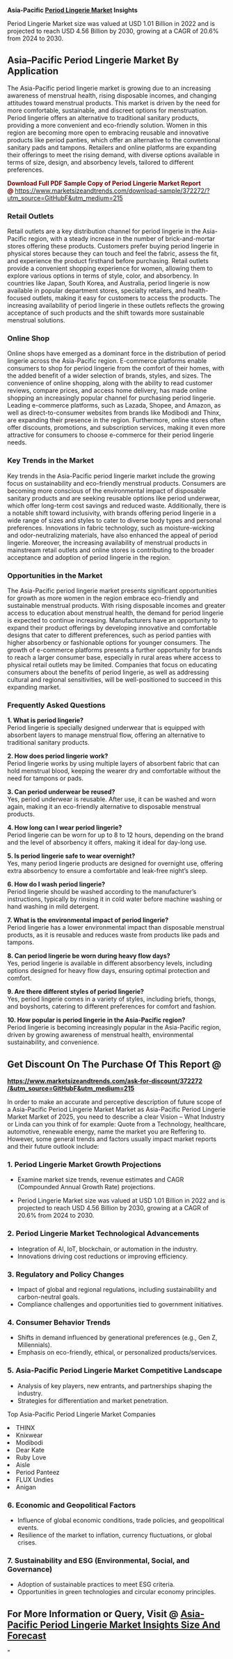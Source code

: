 <p><strong>Asia-Pacific&nbsp;<a href=""https://www.marketsizeandtrends.com/download-sample/372272/&amp;utm_source=GitHubF&amp;utm_medium=215"">Period Lingerie Market</a> Insights</strong></p><p>Period Lingerie Market size was valued at USD 1.01 Billion in 2022 and is projected to reach USD 4.56 Billion by 2030, growing at a CAGR of 20.6% from 2024 to 2030.</p><p><h2>Asia–Pacific Period Lingerie Market By Application</h2><p>The Asia-Pacific period lingerie market is growing due to an increasing awareness of menstrual health, rising disposable incomes, and changing attitudes toward menstrual products. This market is driven by the need for more comfortable, sustainable, and discreet options for menstruation. Period lingerie offers an alternative to traditional sanitary products, providing a more convenient and eco-friendly solution. Women in this region are becoming more open to embracing reusable and innovative products like period panties, which offer an alternative to the conventional sanitary pads and tampons. Retailers and online platforms are expanding their offerings to meet the rising demand, with diverse options available in terms of size, design, and absorbency levels, tailored to different preferences.<p><strong><span style="color: #800000;">Download Full PDF Sample Copy of Period Lingerie Market Report @</span>&nbsp;</strong><a href="https://www.marketsizeandtrends.com/download-sample/372272/?utm_source=GitHubF&amp;utm_medium=215" target="_blank">https://www.marketsizeandtrends.com/download-sample/372272/?utm_source=GitHubF&amp;utm_medium=215</a></p></p><h3>Retail Outlets</h3><p>Retail outlets are a key distribution channel for period lingerie in the Asia-Pacific region, with a steady increase in the number of brick-and-mortar stores offering these products. Customers prefer buying period lingerie in physical stores because they can touch and feel the fabric, assess the fit, and experience the product firsthand before purchasing. Retail outlets provide a convenient shopping experience for women, allowing them to explore various options in terms of style, color, and absorbency. In countries like Japan, South Korea, and Australia, period lingerie is now available in popular department stores, specialty retailers, and health-focused outlets, making it easy for customers to access the products. The increasing availability of period lingerie in these outlets reflects the growing acceptance of such products and the shift towards more sustainable menstrual solutions.<h3>Online Shop</h3><p>Online shops have emerged as a dominant force in the distribution of period lingerie across the Asia-Pacific region. E-commerce platforms enable consumers to shop for period lingerie from the comfort of their homes, with the added benefit of a wider selection of brands, styles, and sizes. The convenience of online shopping, along with the ability to read customer reviews, compare prices, and access home delivery, has made online shopping an increasingly popular channel for purchasing period lingerie. Leading e-commerce platforms, such as Lazada, Shopee, and Amazon, as well as direct-to-consumer websites from brands like Modibodi and Thinx, are expanding their presence in the region. Furthermore, online stores often offer discounts, promotions, and subscription services, making it even more attractive for consumers to choose e-commerce for their period lingerie needs.<h3>Key Trends in the Market</h3><p>Key trends in the Asia-Pacific period lingerie market include the growing focus on sustainability and eco-friendly menstrual products. Consumers are becoming more conscious of the environmental impact of disposable sanitary products and are seeking reusable options like period underwear, which offer long-term cost savings and reduced waste. Additionally, there is a notable shift toward inclusivity, with brands offering period lingerie in a wide range of sizes and styles to cater to diverse body types and personal preferences. Innovations in fabric technology, such as moisture-wicking and odor-neutralizing materials, have also enhanced the appeal of period lingerie. Moreover, the increasing availability of menstrual products in mainstream retail outlets and online stores is contributing to the broader acceptance and adoption of period lingerie in the region.<h3>Opportunities in the Market</h3><p>The Asia-Pacific period lingerie market presents significant opportunities for growth as more women in the region embrace eco-friendly and sustainable menstrual products. With rising disposable incomes and greater access to education about menstrual health, the demand for period lingerie is expected to continue increasing. Manufacturers have an opportunity to expand their product offerings by developing innovative and comfortable designs that cater to different preferences, such as period panties with higher absorbency or fashionable options for younger consumers. The growth of e-commerce platforms presents a further opportunity for brands to reach a larger consumer base, especially in rural areas where access to physical retail outlets may be limited. Companies that focus on educating consumers about the benefits of period lingerie, as well as addressing cultural and regional sensitivities, will be well-positioned to succeed in this expanding market.<h3>Frequently Asked Questions</h3><p><strong>1. What is period lingerie?</strong><br>Period lingerie is specially designed underwear that is equipped with absorbent layers to manage menstrual flow, offering an alternative to traditional sanitary products.</p><p><strong>2. How does period lingerie work?</strong><br>Period lingerie works by using multiple layers of absorbent fabric that can hold menstrual blood, keeping the wearer dry and comfortable without the need for tampons or pads.</p><p><strong>3. Can period underwear be reused?</strong><br>Yes, period underwear is reusable. After use, it can be washed and worn again, making it an eco-friendly alternative to disposable menstrual products.</p><p><strong>4. How long can I wear period lingerie?</strong><br>Period lingerie can be worn for up to 8 to 12 hours, depending on the brand and the level of absorbency it offers, making it ideal for day-long use.</p><p><strong>5. Is period lingerie safe to wear overnight?</strong><br>Yes, many period lingerie products are designed for overnight use, offering extra absorbency to ensure a comfortable and leak-free night’s sleep.</p><p><strong>6. How do I wash period lingerie?</strong><br>Period lingerie should be washed according to the manufacturer’s instructions, typically by rinsing it in cold water before machine washing or hand washing in mild detergent.</p><p><strong>7. What is the environmental impact of period lingerie?</strong><br>Period lingerie has a lower environmental impact than disposable menstrual products, as it is reusable and reduces waste from products like pads and tampons.</p><p><strong>8. Can period lingerie be worn during heavy flow days?</strong><br>Yes, period lingerie is available in different absorbency levels, including options designed for heavy flow days, ensuring optimal protection and comfort.</p><p><strong>9. Are there different styles of period lingerie?</strong><br>Yes, period lingerie comes in a variety of styles, including briefs, thongs, and boyshorts, catering to different preferences for comfort and fashion.</p><p><strong>10. How popular is period lingerie in the Asia-Pacific region?</strong><br>Period lingerie is becoming increasingly popular in the Asia-Pacific region, driven by growing awareness of menstrual health, environmental sustainability, and convenience.</p></p><h2><strong>Get Discount On The Purchase Of This Report @&nbsp;</strong></h2><p><strong><a href=""https://www.marketsizeandtrends.com/ask-for-discount/372272/&amp;utm_source=GitHubF&amp;utm_medium=215"" target=""_blank"">https://www.marketsizeandtrends.com/ask-for-discount/372272<br />/&amp;utm_source=GitHubF&amp;utm_medium=215</a></strong></p><p>In order to make an accurate and perceptive description of future scope of a Asia-Pacific&nbsp;Period Lingerie Market Market as Asia-Pacific&nbsp;Period Lingerie Market Market of 2025, you need to describe a clear Vision &ndash; What Industry or Linda can you think of for example: Quote from a Technology, healthcare, automotive, renewable energy, name the market you are Reffering to. However, some general trends and factors usually impact market reports and their future outlook include:</p><h3>1.&nbsp;<strong>Period Lingerie Market Growth Projections</strong></h3><ul><li>Examine market size trends, revenue estimates and CAGR (Compounded Annual Growth Rate) projections.</li><li><p>Period Lingerie Market size was valued at USD 1.01 Billion in 2022 and is projected to reach USD 4.56 Billion by 2030, growing at a CAGR of 20.6% from 2024 to 2030.</p></li></ul><h3>2.&nbsp;<strong>Period Lingerie Market Technological Advancements</strong></h3><ul><li>Integration of AI, IoT, blockchain, or automation in the industry.</li><li>Innovations driving cost reductions or improving efficiency.</li></ul><h3>3.&nbsp;<strong>Regulatory and Policy Changes</strong></h3><ul><li>Impact of global and regional regulations, including sustainability and carbon-neutral goals.</li><li>Compliance challenges and opportunities tied to government initiatives.</li></ul><h3>4.&nbsp;<strong>Consumer Behavior Trends</strong></h3><ul><li>Shifts in demand influenced by generational preferences (e.g., Gen Z, Millennials).</li><li>Emphasis on eco-friendly, ethical, or personalized products/services.</li></ul><h3>5.&nbsp;<strong>Asia-Pacific Period Lingerie Market Competitive Landscape</strong></h3><ul><li>Analysis of key players, new entrants, and partnerships shaping the industry.</li><li>Strategies for differentiation and market penetration.</li></ul><p data-pm-slice=""1 1 []"">Top Asia-Pacific Period Lingerie Market Companies</p><div data-test-id=""""><p><li>THINX</li><li> Knixwear</li><li> Modibodi</li><li> Dear Kate</li><li> Ruby Love</li><li> Aisle</li><li> Period Panteez</li><li> FLUX Undies</li><li> Anigan</li></p></div><h3>6.&nbsp;<strong>Economic and Geopolitical Factors</strong></h3><ul><li>Influence of global economic conditions, trade policies, and geopolitical events.</li><li>Resilience of the market to inflation, currency fluctuations, or global crises.</li></ul><h3>7.&nbsp;<strong>Sustainability and ESG (Environmental, Social, and Governance)</strong></h3><ul><li>Adoption of sustainable practices to meet ESG criteria.</li><li>Opportunities in green technologies and circular economy principles.</li></ul><h2><strong>For More Information or Query, Visit @&nbsp;</strong><a href=""https://www.verifiedmarketreports.com/product/period-lingerie-market/"" target=""_blank"">Asia-Pacific Period Lingerie Market Insights Size And Forecast</a></h2>"
